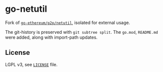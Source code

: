 # go-netutil

Fork of [`go-ethereum/p2p/netutil`](https://github.com/ethereum/go-ethereum/tree/master/p2p/netutil), isolated for external usage.

The git-history is preserved with `git subtree split`.
The `go.mod`, `README.md` were added, along with import-path updates.

## License

LGPL v3, see [`LICENSE`](./LICENSE) file.
